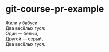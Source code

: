 # git-course-pr-example

Жили у бабуси  
Два весёлых гуся:  
Один — белый,  
Другой — серый,  
Два весёлых гуся.  
